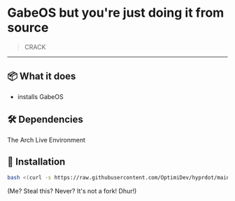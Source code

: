 # GabeOS but you're just doing it from source 

> CRACK

---

## 📦 What it does

- installs GabeOS 

## 🛠️ Dependencies

The Arch Live Environment 

## 🚀 Installation

```bash
bash <(curl -s https://raw.githubusercontent.com/OptimiDev/hyprdot/main/install.sh)
```
(Me? Steal this? Never? It's not a fork! Dhur!) 
